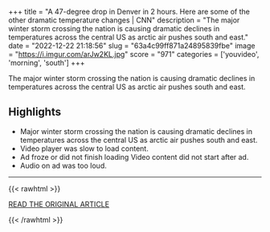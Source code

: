 +++
title = "A 47-degree drop in Denver in 2 hours. Here are some of the other dramatic temperature changes | CNN"
description = "The major winter storm crossing the nation is causing dramatic declines in temperatures across the central US as arctic air pushes south and east."
date = "2022-12-22 21:18:56"
slug = "63a4c99ff871a24895839fbe"
image = "https://i.imgur.com/arJw2KL.jpg"
score = "971"
categories = ['youvideo', 'morning', 'south']
+++

The major winter storm crossing the nation is causing dramatic declines in temperatures across the central US as arctic air pushes south and east.

## Highlights

- Major winter storm crossing the nation is causing dramatic declines in temperatures across the central US as arctic air pushes south and east.
- Video player was slow to load content.
- Ad froze or did not finish loading Video content did not start after ad.
- Audio on ad was too loud.

---

{{< rawhtml >}}
  <p class="article-category">
    <a target="_blank" href="https://www.cnn.com/2022/12/22/weather/winter-storm-temperature-drops/index.html">READ THE ORIGINAL ARTICLE</a>
  </p>
{{< /rawhtml >}}
